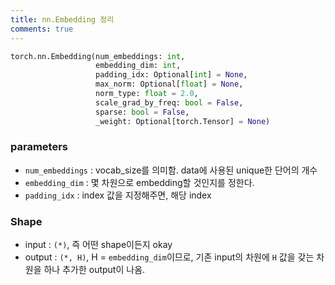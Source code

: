 ```yaml
---
title: nn.Embedding 정리
comments: true
---
```


```python
torch.nn.Embedding(num_embeddings: int, 
                   embedding_dim: int, 
                   padding_idx: Optional[int] = None, 
                   max_norm: Optional[float] = None, 
                   norm_type: float = 2.0, 
                   scale_grad_by_freq: bool = False, 
                   sparse: bool = False, 
                   _weight: Optional[torch.Tensor] = None)
```

### parameters

- `num_embeddings` : vocab_size를 의미함. data에 사용된 unique한 단어의 개수
- `embedding_dim` : 몇 차원으로 embedding할 것인지를 정한다.
- `padding_idx` :  index 값을 지정해주면, 해당 index

### Shape

- input : `(*)`, 즉 어떤 shape이든지 okay
- output : `(*, H)`, H = `embedding_dim`이므로, 기존 input의 차원에 `H` 값을 갖는 차원을 하나 추가한 output이 나옴.

